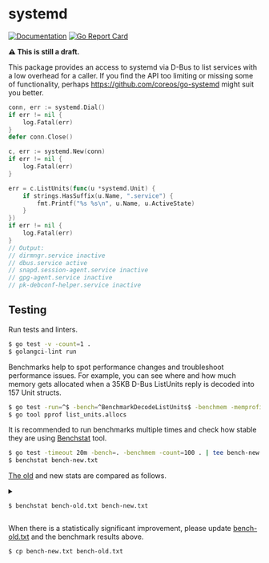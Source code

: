# systemd

[![Documentation](https://godoc.org/github.com/marselester/systemd?status.svg)](https://pkg.go.dev/github.com/marselester/systemd)
[![Go Report Card](https://goreportcard.com/badge/github.com/marselester/systemd)](https://goreportcard.com/report/github.com/marselester/systemd)

**⚠️ This is still a draft.**

This package provides an access to systemd via D-Bus
to list services with a low overhead for a caller.
If you find the API too limiting or missing some of functionality,
perhaps https://github.com/coreos/go-systemd might suit you better.

```go
conn, err := systemd.Dial()
if err != nil {
    log.Fatal(err)
}
defer conn.Close()

c, err := systemd.New(conn)
if err != nil {
    log.Fatal(err)
}

err = c.ListUnits(func(u *systemd.Unit) {
    if strings.HasSuffix(u.Name, ".service") {
        fmt.Printf("%s %s\n", u.Name, u.ActiveState)
    }
})
if err != nil {
    log.Fatal(err)
}
// Output:
// dirmngr.service inactive
// dbus.service active
// snapd.session-agent.service inactive
// gpg-agent.service inactive
// pk-debconf-helper.service inactive
```

## Testing

Run tests and linters.

```sh
$ go test -v -count=1 .
$ golangci-lint run
```

Benchmarks help to spot performance changes
and troubleshoot performance issues.
For example, you can see where and how much memory gets allocated
when a 35KB D-Bus ListUnits reply is decoded into 157 Unit structs.

```sh
$ go test -run=^$ -bench=^BenchmarkDecodeListUnits$ -benchmem -memprofile list_units.allocs
$ go tool pprof list_units.allocs
```

It is recommended to run benchmarks multiple times and check
how stable they are using [Benchstat](https://pkg.go.dev/golang.org/x/perf/cmd/benchstat) tool.

```sh
$ go test -timeout 20m -bench=. -benchmem -count=100 . | tee bench-new.txt
$ benchstat bench-new.txt
```

[The old](bench-old.txt) and new stats are compared as follows.

<details>

<summary>

```sh
$ benchstat bench-old.txt bench-new.txt
```

</summary>

```
name               old time/op    new time/op    delta
DecodeString-2       54.6ns ± 2%    54.3ns ± 3%   -0.63%  (p=0.000 n=99+97)
EscapeBusLabel-2     42.9ns ± 2%    47.6ns ± 3%  +10.94%  (p=0.000 n=98+99)
DecodeHeader-2        343ns ± 7%     341ns ± 5%     ~     (p=0.274 n=98+92)
EncodeHeader-2        185ns ± 2%     190ns ± 5%   +2.25%  (p=0.000 n=99+99)
EncodeListUnits-2     232ns ± 3%     233ns ± 3%   +0.32%  (p=0.034 n=97+93)
EncodeMainPID-2       374ns ± 2%     377ns ± 3%   +0.82%  (p=0.000 n=97+93)
DecodeMainPID-2       159ns ±10%     135ns ± 4%  -15.59%  (p=0.000 n=98+98)
DecodeListUnits-2    99.0µs ±10%    93.3µs ± 4%   -5.71%  (p=0.000 n=96+99)

name               old alloc/op   new alloc/op   delta
DecodeString-2        0.00B          0.00B          ~     (all equal)
EscapeBusLabel-2      0.00B          0.00B          ~     (all equal)
DecodeHeader-2        15.0B ± 0%     15.0B ± 0%     ~     (all equal)
EncodeHeader-2        0.00B          0.00B          ~     (all equal)
EncodeListUnits-2     0.00B          0.00B          ~     (all equal)
EncodeMainPID-2       45.0B ± 0%     45.0B ± 0%     ~     (all equal)
DecodeMainPID-2       24.0B ± 0%     24.0B ± 0%     ~     (all equal)
DecodeListUnits-2    25.6kB ± 0%    25.6kB ± 0%     ~     (all equal)

name               old allocs/op  new allocs/op  delta
DecodeString-2         0.00           0.00          ~     (all equal)
EscapeBusLabel-2       0.00           0.00          ~     (all equal)
DecodeHeader-2         0.00           0.00          ~     (all equal)
EncodeHeader-2         0.00           0.00          ~     (all equal)
EncodeListUnits-2      0.00           0.00          ~     (all equal)
EncodeMainPID-2        0.00           0.00          ~     (all equal)
DecodeMainPID-2        1.00 ± 0%      1.00 ± 0%     ~     (all equal)
DecodeListUnits-2      7.00 ± 0%      7.00 ± 0%     ~     (all equal)
```

</details>

When there is a statistically significant improvement,
please update [bench-old.txt](bench-old.txt) and the benchmark results above.

```sh
$ cp bench-new.txt bench-old.txt
```
